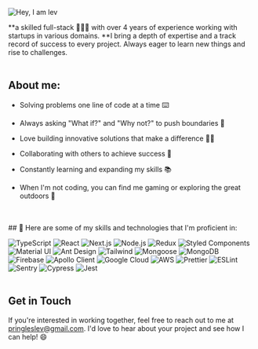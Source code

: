 ![Hey, I am lev](https://user-images.githubusercontent.com/128470602/226672626-6d08262c-505d-47a8-af44-1aae139faf23.png)

**a skilled full-stack 👨🏻‍💻 with over 4 years of experience working with startups in various domains.
**I bring a depth of expertise and a track record of success to every project. Always eager to learn new things and rise to challenges.
<br>
<br>
## About me:

- Solving problems one line of code at a time ⌨️

- Always asking "What if?" and "Why not?" to push boundaries 🤯

- Love building innovative solutions that make a difference 👨‍🚀

- Collaborating with others to achieve success 🤝

- Constantly learning and expanding my skills 📚

- When I'm not coding, you can find me gaming or exploring the great outdoors 🌳
<br>
<br>
## 🚀 Here are some of my skills and technologies that I'm proficient in:

![TypeScript](https://img.shields.io/badge/TypeScript-3178C6?style=for-the-badge&logo=typescript&logoColor=white)
![React](https://img.shields.io/badge/React-61DAFB?style=for-the-badge&logo=react&logoColor=white)
![Next.js](https://img.shields.io/badge/Next.js-000000?style=for-the-badge&logo=next.js&logoColor=white)
![Node.js](https://img.shields.io/badge/Node.js-339933?style=for-the-badge&logo=node.js&logoColor=white)
![Redux](https://img.shields.io/badge/Redux-764ABC?style=for-the-badge&logo=redux&logoColor=white)
![Styled Components](https://img.shields.io/badge/Styled_Components-DB7093?style=for-the-badge&logo=styled-components&logoColor=white)
![Material UI](https://img.shields.io/badge/Material_UI-0081CB?style=for-the-badge&logo=material-ui&logoColor=white)
![Ant Design](https://img.shields.io/badge/Ant_Design-0170FE?style=for-the-badge&logo=ant-design&logoColor=white)
![Tailwind](https://img.shields.io/badge/Tailwind-38B2AC?style=for-the-badge&logo=tailwind-css&logoColor=white)
![Mongoose](https://img.shields.io/badge/Mongoose-47A248?style=for-the-badge&logo=mongoose&logoColor=white)
![MongoDB](https://img.shields.io/badge/MongoDB-47A248?style=for-the-badge&logo=mongodb&logoColor=white)
![Firebase](https://img.shields.io/badge/Firebase-FFCA28?style=for-the-badge&logo=firebase&logoColor=black)
![Apollo Client](https://img.shields.io/badge/Apollo_Client-311C87?style=for-the-badge&logo=apollo-graphql&logoColor=white)
![Google Cloud](https://img.shields.io/badge/Google_Cloud-4285F4?style=for-the-badge&logo=google-cloud&logoColor=white)
![AWS](https://img.shields.io/badge/AWS-232F3E?style=for-the-badge&logo=amazon-aws&logoColor=white)
![Prettier](https://img.shields.io/badge/Prettier-F7B93E?style=for-the-badge&logo=prettier&logoColor=black)
![ESLint](https://img.shields.io/badge/ESLint-4B32C3?style=for-the-badge&logo=eslint&logoColor=white)
![Sentry](https://img.shields.io/badge/Sentry-FB4226?style=for-the-badge&logo=sentry&logoColor=white)
![Cypress](https://img.shields.io/badge/Cypress-17202C?style=for-the-badge&logo=cypress&logoColor=white)
![Jest](https://img.shields.io/badge/Jest-C21325?style=for-the-badge&logo=jest&logoColor=white)
<br>
<br>
## Get in Touch

If you're interested in working together, feel free to reach out to me at pringleslev@gmail.com. 
I'd love to hear about your project and see how I can help! 😄
